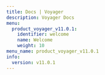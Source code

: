 ```yaml
---
title: Docs | Voyager
description: Voyager Docs
menu:
  product_voyager_v11.0.1:
    identifier: welcome
    name: Welcome
    weight: 10
menu_name: product_voyager_v11.0.1
info:
  version: v11.0.1
---
```


